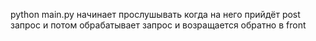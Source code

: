 python main.py начинает прослушывать когда на него прийдёт post запрос и потом обрабатывает запрос и возращается обратно в front
